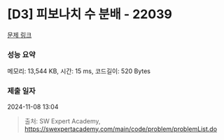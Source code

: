 # [D3] 피보나치 수 분배 - 22039 

[문제 링크](https://swexpertacademy.com/main/code/problem/problemDetail.do?contestProbId=AZGSf4TaM08DFAXd) 

### 성능 요약

메모리: 13,544 KB, 시간: 15 ms, 코드길이: 520 Bytes

### 제출 일자

2024-11-08 13:04



> 출처: SW Expert Academy, https://swexpertacademy.com/main/code/problem/problemList.do